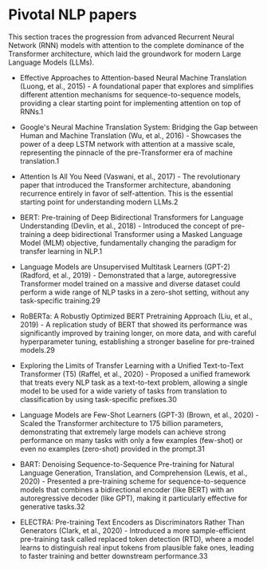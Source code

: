 # Pivotal NLP papers

This section traces the progression from advanced Recurrent Neural Network (RNN) models with attention to the complete dominance of the Transformer architecture, which laid the groundwork for modern Large Language Models (LLMs).

* Effective Approaches to Attention-based Neural Machine Translation (Luong, et al., 2015) - A foundational paper that explores and simplifies different attention mechanisms for sequence-to-sequence models, providing a clear starting point for implementing attention on top of RNNs.1

* Google's Neural Machine Translation System: Bridging the Gap between Human and Machine Translation (Wu, et al., 2016) - Showcases the power of a deep LSTM network with attention at a massive scale, representing the pinnacle of the pre-Transformer era of machine translation.1

* Attention Is All You Need (Vaswani, et al., 2017) - The revolutionary paper that introduced the Transformer architecture, abandoning recurrence entirely in favor of self-attention. This is the essential starting point for understanding modern LLMs.2

* BERT: Pre-training of Deep Bidirectional Transformers for Language Understanding (Devlin, et al., 2018) - Introduced the concept of pre-training a deep bidirectional Transformer using a Masked Language Model (MLM) objective, fundamentally changing the paradigm for transfer learning in NLP.1

* Language Models are Unsupervised Multitask Learners (GPT-2) (Radford, et al., 2019) - Demonstrated that a large, autoregressive Transformer model trained on a massive and diverse dataset could perform a wide range of NLP tasks in a zero-shot setting, without any task-specific training.29

* RoBERTa: A Robustly Optimized BERT Pretraining Approach (Liu, et al., 2019) - A replication study of BERT that showed its performance was significantly improved by training longer, on more data, and with careful hyperparameter tuning, establishing a stronger baseline for pre-trained models.29

* Exploring the Limits of Transfer Learning with a Unified Text-to-Text Transformer (T5) (Raffel, et al., 2020) - Proposed a unified framework that treats every NLP task as a text-to-text problem, allowing a single model to be used for a wide variety of tasks from translation to classification by using task-specific prefixes.30

* Language Models are Few-Shot Learners (GPT-3) (Brown, et al., 2020) - Scaled the Transformer architecture to 175 billion parameters, demonstrating that extremely large models can achieve strong performance on many tasks with only a few examples (few-shot) or even no examples (zero-shot) provided in the prompt.31

* BART: Denoising Sequence-to-Sequence Pre-training for Natural Language Generation, Translation, and Comprehension (Lewis, et al., 2020) - Presented a pre-training scheme for sequence-to-sequence models that combines a bidirectional encoder (like BERT) with an autoregressive decoder (like GPT), making it particularly effective for generative tasks.32

* ELECTRA: Pre-training Text Encoders as Discriminators Rather Than Generators (Clark, et al., 2020) - Introduced a more sample-efficient pre-training task called replaced token detection (RTD), where a model learns to distinguish real input tokens from plausible fake ones, leading to faster training and better downstream performance.33

